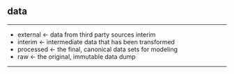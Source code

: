 ## data
___
* external  <- data from third party sources interim
* interim   <- intermediate data that has been transformed
* processed <- the final, canonical data sets for modeling
* raw 	    <- the original, immutable data dump
___